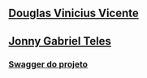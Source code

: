 ## [Douglas Vinicius Vicente](https://git.gft.com/dsve)

## [Jonny Gabriel Teles](https://git.gft.com/jlts)

### [Swagger do projeto](http://localhost:3333/api-docs/)